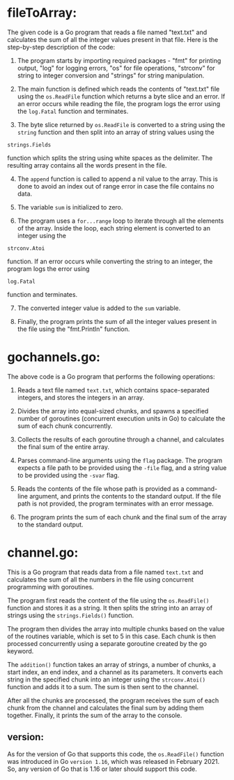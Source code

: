 # fileToArray: 
The given code is a Go program that reads a file named "text.txt" and calculates the sum of all the integer values present in that file. Here is the step-by-step description of the code:

1. The program starts by importing required packages - "fmt" for printing output, "log" for logging errors, "os" for file operations, "strconv" for string to integer conversion and "strings" for string manipulation.

2. The main function is defined which reads the contents of "text.txt" file using the `os.ReadFile` function which returns a byte slice and an error. If an error occurs while reading the file, the program logs the error using the `log.Fatal` function and terminates.

3. The byte slice returned by `os.ReadFile` is converted to a string using the `string` function and then split into an array of string values using the 
```
strings.Fields
```
function which splits the string using white spaces as the delimiter. The resulting array contains all the words present in the file.

4. The `append` function is called to append a nil value to the array. This is done to avoid an index out of range error in case the file contains no data.

5. The variable `sum` is initialized to zero.

6. The program uses a `for...range` loop to iterate through all the elements of the array. Inside the loop, each string element is converted to an integer using the
```
strconv.Atoi
```
function. If an error occurs while converting the string to an integer, the program logs the error using
```
log.Fatal
```
function and terminates.

7. The converted integer value is added to the `sum` variable.

8. Finally, the program prints the sum of all the integer values present in the file using the "fmt.Println" function.


# gochannels.go:
The above code is a Go program that performs the following operations:

1. Reads a text file named `text.txt`, which contains space-separated integers, and stores the integers in an array.

2. Divides the array into equal-sized chunks, and spawns a specified number of goroutines (concurrent execution units in Go) to calculate the sum of each chunk concurrently.

3. Collects the results of each goroutine through a channel, and calculates the final sum of the entire array.

4. Parses command-line arguments using the `flag` package. The program expects a file path to be provided using the `-file` flag, and a string value to be provided using the `-svar` flag.

5. Reads the contents of the file whose path is provided as a command-line argument, and prints the contents to the standard output. If the file path is not provided, the program terminates with an error message.

6. The program prints the sum of each chunk and the final sum of the array to the standard output.

# channel.go:
This is a Go program that reads data from a file named `text.txt` and calculates the sum of all the numbers in the file using concurrent programming with goroutines.

The program first reads the content of the file using the `os.ReadFile()` function and stores it as a string. It then splits the string into an array of strings using the `strings.Fields()` function.

The program then divides the array into multiple chunks based on the value of the routines variable, which is set to 5 in this case. Each chunk is then processed concurrently using a separate goroutine created by the go keyword.

The `addition()` function takes an array of strings, a number of chunks, a start index, an end index, and a channel as its parameters. It converts each string in the specified chunk into an integer using the `strconv.Atoi()` function and adds it to a sum. The sum is then sent to the channel.

After all the chunks are processed, the program receives the sum of each chunk from the channel and calculates the final sum by adding them together. Finally, it prints the sum of the array to the console.
## version:
As for the version of Go that supports this code, the `os.ReadFile()` function was introduced in Go `version 1.16`, which was released in February 2021. So, any version of Go that is 1.16 or later should support this code.